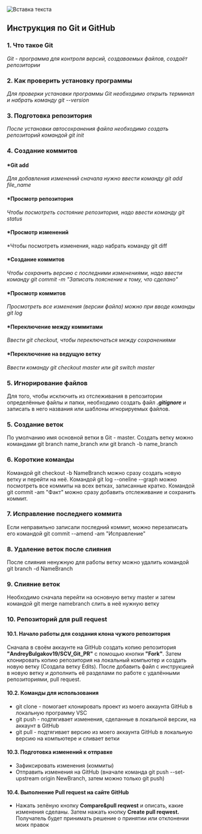 ![Вставка текста](Хандэ.jpg)
## **Инструкция по Git и GitHub**

### **1. Что такое Git**
*Git - программа для контроля версий, создаваемых файлов, создаёт репозитории*
### **2. Как проверить установку программы**
*Для проверки установки программы Git необходимо открыть терминал и набрать команду git --version*
### **3. Подготовка репозитория**
*После установки автосохранения файла необходимо создать репозиторий командой git init*
### **4. Создание коммитов**
#### ***Git add**
*Для добавления изменений сначала нужно ввести команду git add file_name*
#### ***Просмотр репозитория**
*Чтобы посмотреть состояние репозитория, надо ввести команду git status*
#### ***Просмотр изменений**
*Чтобы посмотреть изменения, надо набрать команду git diff
#### ***Создание коммитов**
*Чтобы сохранить версию с последними изменениями, надо ввести команду git commit -m "Записать пояснение к тому, что сделано"*
#### ***Просмотр коммитов**
*Просмотреть все изменения (версии файла) можно при вводе команды git log*
#### ***Переключение между коммитами**
*Ввести git checkout, чтобы переключаться между сохранениями*
#### ***Переключение на ведущую ветку**
*Ввести команду git checkout master или git switch master*
### **5. Игнорирование файлов**
Для того, чтобы исключить из отслеживания в репозитории определённые файлы и папки, необходимо создать файл ***.gitignore*** и записать в него названия или шаблоны игнорируемых файлов.
### **5. Создание веток**
По умолчанию имя основной ветки в Git - master.
Создать ветку можно командами git branch name_branch или git branch -b name_branch
### **6. Короткие команды**
Командой git checkout -b NameBranch можно сразу создать новую ветку и перейти на неё.
Командой git log --oneline --graph можно посмотреть все коммиты на всех ветках, записанные кратко.
Командой git commit -am "Факт" можно сразу добавить отслеживание и сохранить коммит.
### **7. Исправление последнего коммита**
Если неправильно записали последний коммит, можно перезаписать его командой git commit --amend -am "Исправление"
### **8. Удаление веток после слияния**
После слияния ненужную  для работы ветку можно удалить командой git branch -d NameBranch
### **9. Слияние веток**
Необходимо сначала перейти на основную ветку master и затем командой git merge namebranch слить в неё нужную ветку
### **10. Репозиторий для pull request**
#### **10.1. Начало работы для создания клона чужого репозитория**
Сначала в своём аккаунте на GitHub создать копию репозитория **"AndreyBulgakov19/SCV_Git_PR"** с помощью кнопки **"Fork"**.
Затем клонировать копию репозитория на локальный компьютер и создать новую ветку (Создала ветку Edits).
После добавить файл с инструкцией в новую ветку и дополнить её разделами по работе с удалёнными репозиториями, pull request.
#### **10.2. Команды для использования**
* git clone - помогает клонировать проект из моего аккаунта GitHub в локальную программу VSC
* git push - подтягивает изменения, сделанные в локальной версии, на аккаунт в GitHub
* git pull - подтягивает версию из моего аккаунта GitHub в локальную версию на компьютере и сливает ветки
#### **10.3. Подготовка изменений к отправке**
* Зафиксировать изменения (коммиты)
* Отправить изменения на GitHub (вначале команда git push --set-upstream origin NewBranch, затем можно только git push)
#### **10.4. Выполнение **Pull request** на сайте GitHub**
*  Нажать зелёную кнопку **Compare&pull reqwest** и описать, какие изменения сделаны. Затем нажать кнопку **Create pull reqwest.**
Получатель будет принимать решение о принятии или отклонении моих правок
